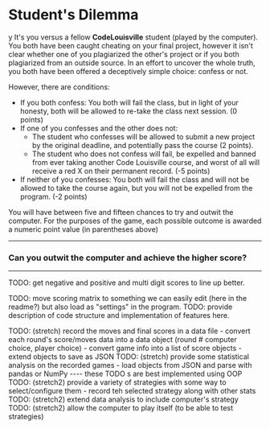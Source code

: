 # Student's Dilemma
y
It's you versus a fellow **CodeLouisville** student (played by the computer). You both have been caught cheating on your final project, however it isn't clear whether one of you plagiarized the other's project or if you both plagiarized from an outside source. In an effort to uncover the whole truth, you both have been offered a deceptively simple choice: confess or not. 

However, there are conditions:
- If you both confess: You both will fail the class, but in light of your honesty, both will be allowed to re-take the class next session. (0 points)
- If one of you confesses and the other does not: 
  - The student who confesses will be allowed to submit a new project by the original deadline, and potentially pass the course (2 points). 
  - The student who does not confess will fail, be expelled and banned from ever taking another Code Louisville course, and worst of all will receive a red X on their permanent record. (-5 points)  
 - If neither of you confesses: You both will fail the class and will not be allowed to take the course again, but you will not be expelled from the program. (-2 points)

You will have between five and fifteen chances to try and outwit the computer. For the purposes of the game, each possible outcome is awarded a numeric point value (in parentheses  above)

-----

### Can you outwit the computer and achieve the higher score? 

-----
TODO: get negative and positive and multi digit scores to line up better.

TODO: move scoring matrix to something we can easily edit (here in the readme?) but also load as "settings" in the program.
TODO: provide description of code structure and implementation of features here. 

TODO: (stretch) record the moves and final scores in a data file 
    - convert each round's score/moves data into a data object (round # computer choice, player choice) 
    - convert game info into a list of score objects
    - extend objects to save as JSON
TODO: (stretch) provide some statistical analysis on the recorded games
    - load objects from JSON and parse with pandas or NumPy
---- these TODO s are best implemented using OOP 
TODO: (stretch2) provide a variety of strategies with some way to select/configure them - record teh selected strategy along with other stats
TODO: (stretch2) extend data analysis to include computer's strategy
TODO: (stretch2) allow the computer to play itself (to be able to test strategies)
